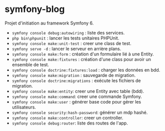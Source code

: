 # symfony-blog

Projet d'initiation au framework Symfony 6.

- `symfony console debug:autowiring` : liste des services.
- `php bin\phpunit` : lancer les tests unitaires PHPUnit.
- `symfony console make:unit-test` : creer une class de test.
- `symfony serve -d` : lancer le serveur en arrière plans.
- `symfony console make:form` : création d'un formulaire lié à une Entity.
- `symfony console make:fixtures` : création d'une class pour avoir un ensemble de test.
- `symfony console doctrine:fixtures:load` : charger les données en bdd.
- `symfony console make:migration` : sauvegarde de migration.
- `symfony console doctrine:migrations` : exécute les fichiers de migration.
- `symfony console make:entity`: creer une Entity avec table (bdd).
- `symfony console make:command`: creer une commande Symfony.
- `symfony console make:user` : générer base code pour gérer les utilisateurs.
- `symfony console security:hash-password`: générer un mdp hashé.
- `symfony console make:controller`: creer un controller.
- `symfony console debug:router`: liste des routes de l'app.
